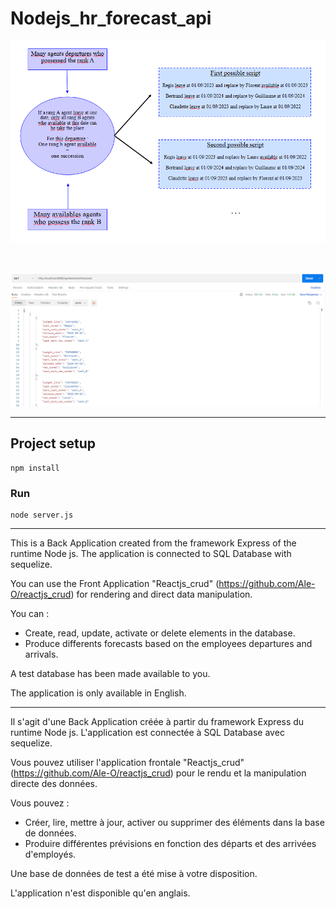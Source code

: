 # Nodejs_hr_forecast_api 

![Alt text](/public/diagram_page_screenshot.png?raw=true "Diagram_page")

<br />

![Alt text](/public/postman_page_screenshot.png?raw=true "Postman_page")

<hr />

## Project setup
```
npm install
```

### Run
```
node server.js
```

<hr />

This is a Back Application created from the framework Express of the runtime Node js.
The application is connected to SQL Database with sequelize.

You can use the Front Application "Reactjs_crud" (https://github.com/Ale-O/reactjs_crud) for rendering and direct data manipulation.

You can :
-	Create, read, update, activate or delete elements in the database.
-	Produce differents forecasts based on the employees departures and arrivals.

A test database has been made available to you.

The application is only available in English.

<hr />

Il s'agit d'une Back Application créée à partir du framework Express du runtime Node js.
L'application est connectée à SQL Database avec sequelize.

Vous pouvez utiliser l'application frontale "Reactjs_crud" (https://github.com/Ale-O/reactjs_crud) pour le rendu et la manipulation directe des données.

Vous pouvez :
- Créer, lire, mettre à jour, activer ou supprimer des éléments dans la base de données.
- Produire différentes prévisions en fonction des départs et des arrivées d'employés.

Une base de données de test a été mise à votre disposition.

L'application n'est disponible qu'en anglais.